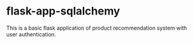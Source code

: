 # flask-app-sqlalchemy
This is a basic flask application of product recommendation system with user authentication.
